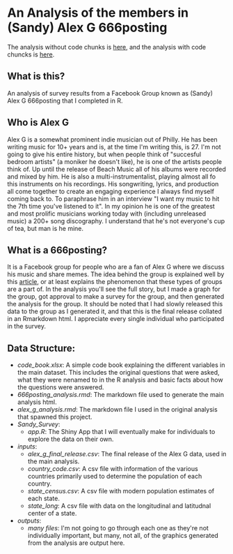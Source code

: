 # An Analysis of the members in (Sandy) Alex G 666posting
The analysis without code chunks is [here](https://bookdown.org/connect/#/apps/5642/access), and the analysis with code chuncks is [here](https://htmlpreview.github.io/?https://github.com/tnieuwe/Alex_G_666posting/blob/master/666posting_analysis_w_code.html).

## What is this?
An analysis of survey results from a Facebook Group known as (Sandy) Alex G 666posting that I completed in R.

## Who is Alex G
 Alex G is a somewhat prominent indie musician out of Philly.  He has been writing music for 10+ years and is, at the time I'm writing this, is 27. I'm not going to give his entire history, but when people think of "succesful bedroom artists" (a moniker he doesn't like), he is one of the artists people think of. Up until the release of Beach Music all of his albums were recorded and mixed by him. He is also a multi-instrumentalist, playing almost all fo this instruments on his recordings. His songwriting, lyrics, and production all come together to create an engaging experience I always find myself coming back to. To paraphrase him in an interview "I want my music to hit the 7th time you've listened to it". In my opinion he is one of the greatest and most prolific musicians working today with (including unreleased music) a 200+ song discography. I understand that he's not everyone's cup of tea, but man is he mine. 
 
 ## What is a 666posting?
It is a Facebook group for people who are a fan of Alex G where we discuss his music and share memes. The idea behind the group is explained well by this [article](https://www.vice.com/en_us/article/4agvdm/facebook-shitposting-groups-are-the-new-fan-clubs-for-indie-bands), or at least explains the phenomenon that these types of groups are a part of. In the analysis you'll see the full story, but I made a graph for the group, got approval to make a survey for the group, and then generated the analysis for the group. It should be noted that I had slowly released this data to the group as I generated it, and that this is the final release collated in an Rmarkdown html. I appreciate every single individual who participated in the survey.

## Data Structure:
+ *code_book.xlsx*: A simple code book explaining the different variables in the main dataset. This includes the original questions that were asked, what they were nenamed to in the R analysis and basic facts about how the questions were answered.
+ *666posting_analysis.rmd*: The markdown file used to generate the main analysis html.
+ *alex_g_analysis.rmd*: The markdown file I used in the original analysis that spawned this project.
+ *Sandy_Survey*:
   + *app.R*: The Shiny App that I will eventually make for individuals to explore the data on their own.
+ *inputs*:
   + *alex_g_final_release.csv*: The final release of the Alex G data, used in the main analysis.
   + *country_code.csv*: A csv file with information of the various countries primarily used to determine the population of each country.
   + *state_census.csv*: A csv file with modern population estimates of each state.
   + *state_long*: A csv file with data on the longitudinal and latitudnal center of a state. 
+ *outputs*:
   + *many files*: I'm not going to go through each one as they're not individually important, but many, not all, of the graphics generated from the analysis are output here. 
